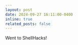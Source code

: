 ```yaml
---
layout: post
date: 2024-09-27 16:11:00-0400
inline: true
related_posts: false
---
```

Went to ShellHacks!


